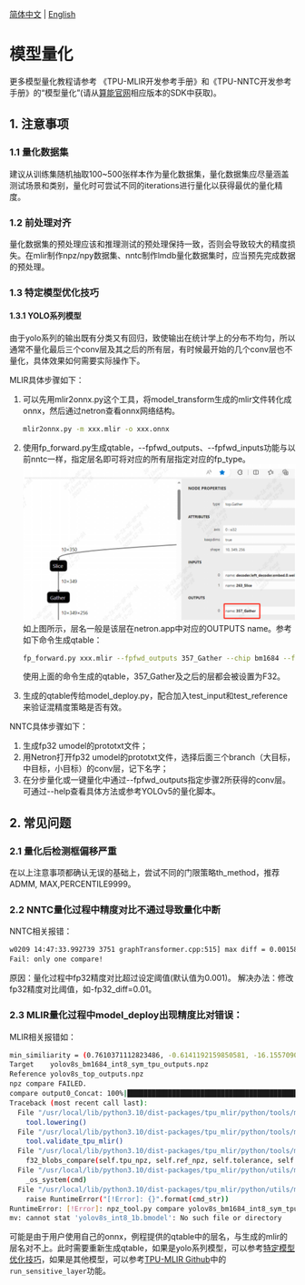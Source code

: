 [简体中文](./Calibration_Guide.md) | [English](./Calibration_Guide_EN.md.md)

# 模型量化
更多模型量化教程请参考
《TPU-MLIR开发参考手册》和《TPU-NNTC开发参考手册》的“模型量化”(请从[算能官网](https://developer.sophgo.com/site/index/material/28/all.html)相应版本的SDK中获取)。

## 1. 注意事项
### 1.1 量化数据集
建议从训练集随机抽取100~500张样本作为量化数据集，量化数据集应尽量涵盖测试场景和类别，量化时可尝试不同的iterations进行量化以获得最优的量化精度。

### 1.2 前处理对齐
量化数据集的预处理应该和推理测试的预处理保持一致，否则会导致较大的精度损失。在mlir制作npz/npy数据集、nntc制作lmdb量化数据集时，应当预先完成数据的预处理。

### 1.3 特定模型优化技巧
#### 1.3.1 YOLO系列模型
由于yolo系列的输出既有分类又有回归，致使输出在统计学上的分布不均匀，所以通常不量化最后三个conv层及其之后的所有层，有时候最开始的几个conv层也不量化，具体效果如何需要实际操作下。

MLIR具体步骤如下：
1. 可以先用mlir2onnx.py这个工具，将model_transform生成的mlir文件转化成onnx，然后通过netron查看onnx网络结构。
   ```bash
   mlir2onnx.py -m xxx.mlir -o xxx.onnx
   ```
2. 使用fp_forward.py生成qtable，--fpfwd_outputs、--fpfwd_inputs功能与以前nntc一样，指定层名即可将对应的所有层指定对应的fp_type。
   ![Alt text](../pics/cali_guide_image0.png)
   如上图所示，层名一般是该层在netron.app中对应的OUTPUTS name。参考如下命令生成qtable：
   ```bash
   fp_forward.py xxx.mlir --fpfwd_outputs 357_Gather --chip bm1684 --fp_type F32 -o xxx_qtable
   ```
   使用上面的命令生成的qtable，357_Gather及之后的层都会被设置为F32。

3. 生成的qtable传给model_deploy.py，配合加入test_input和test_reference来验证混精度策略是否有效。

NNTC具体步骤如下：
1. 生成fp32 umodel的prototxt文件；
2. 用Netron打开fp32 umodel的prototxt文件，选择后面三个branch（大目标，中目标，小目标）的conv层，记下名字；
3. 在分步量化或一键量化中通过--fpfwd_outputs指定步骤2所获得的conv层。可通过--help查看具体方法或参考YOLOv5的量化脚本。

## 2. 常见问题
### 2.1 量化后检测框偏移严重
在以上注意事项都确认无误的基础上，尝试不同的门限策略th_method，推荐ADMM, MAX,PERCENTILE9999。

### 2.2 NNTC量化过程中精度对比不通过导致量化中断
NNTC相关报错：
```bash
w0209 14:47:33.992739 3751 graphTransformer.cpp:515] max diff = 0.00158691 max diff blob id : 4 blob name : out put
Fail: only one compare!
```
原因：量化过程中fp32精度对比超过设定阈值(默认值为0.001)。
解决办法：修改fp32精度对比阈值，如-fp32_diff=0.01。

### 2.3 MLIR量化过程中model_deploy出现精度比对错误：
MLIR相关报错如：
```bash
min_similiarity = (0.7610371112823486, -0.6141192159850581, -16.15570902824402)
Target    yolov8s_bm1684_int8_sym_tpu_outputs.npz
Reference yolov8s_top_outputs.npz
npz compare FAILED.
compare output0_Concat: 100%|███████████████████████████████████████████████████████████████████████████████████████████████████████████████████████████████████| 1/1 [00:00<00:00,  3.88it/s]
Traceback (most recent call last):
  File "/usr/local/lib/python3.10/dist-packages/tpu_mlir/python/tools/model_deploy.py", line 335, in <module>
    tool.lowering()
  File "/usr/local/lib/python3.10/dist-packages/tpu_mlir/python/tools/model_deploy.py", line 132, in lowering
    tool.validate_tpu_mlir()
  File "/usr/local/lib/python3.10/dist-packages/tpu_mlir/python/tools/model_deploy.py", line 225, in validate_tpu_mlir
    f32_blobs_compare(self.tpu_npz, self.ref_npz, self.tolerance, self.excepts)
  File "/usr/local/lib/python3.10/dist-packages/tpu_mlir/python/utils/mlir_shell.py", line 190, in f32_blobs_compare
    _os_system(cmd)
  File "/usr/local/lib/python3.10/dist-packages/tpu_mlir/python/utils/mlir_shell.py", line 50, in _os_system
    raise RuntimeError("[!Error]: {}".format(cmd_str))
RuntimeError: [!Error]: npz_tool.py compare yolov8s_bm1684_int8_sym_tpu_outputs.npz yolov8s_top_outputs.npz --tolerance 0.8,0.5 --except - -vv 
mv: cannot stat 'yolov8s_int8_1b.bmodel': No such file or directory
```
可能是由于用户使用自己的onnx，例程提供的qtable中的层名，与生成的mlir的层名对不上。此时需要重新生成qtable，如果是yolo系列模型，可以参考[特定模型优化技巧](#13-特定模型优化技巧)，如果是其他模型，可以参考[TPU-MLIR Github](https://github.com/sophgo/tpu-mlir/blob/master/docs/quick_start/source_zh/07_quantization.rst)中的`run_sensitive_layer`功能。
